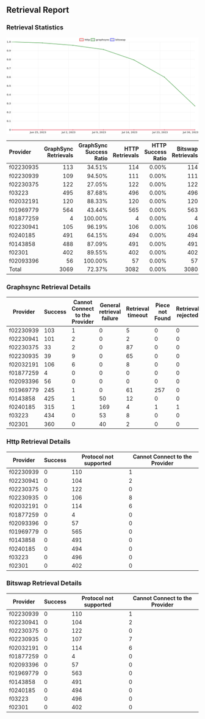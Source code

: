 ## Retrieval Report
### Retrieval Statistics
<img src="https://raw.githubusercontent.com/data-preservation-programs/filplus-checker-assets/main/filecoin-project/filecoin-plus-large-datasets/issues/2054/1691118582249.png"/>

| Provider  | GraphSync Retrievals | GraphSync Success Ratio | HTTP Retrievals | HTTP Success Ratio | Bitswap Retrievals | Bitswap Success Ratio |
| :-------- | -------------------: | ----------------------: | --------------: | -----------------: | -----------------: | --------------------: |
| f02230935 |                  113 |                  34.51% |             114 |              0.00% |                114 |                 0.00% |
| f02230939 |                  109 |                  94.50% |             111 |              0.00% |                111 |                 0.00% |
| f02230375 |                  122 |                  27.05% |             122 |              0.00% |                122 |                 0.00% |
| f03223    |                  495 |                  87.68% |             496 |              0.00% |                496 |                 0.00% |
| f02032191 |                  120 |                  88.33% |             120 |              0.00% |                120 |                 0.00% |
| f01969779 |                  564 |                  43.44% |             565 |              0.00% |                563 |                 0.00% |
| f01877259 |                    4 |                 100.00% |               4 |              0.00% |                  4 |                 0.00% |
| f02230941 |                  105 |                  96.19% |             106 |              0.00% |                106 |                 0.00% |
| f0240185  |                  491 |                  64.15% |             494 |              0.00% |                494 |                 0.00% |
| f0143858  |                  488 |                  87.09% |             491 |              0.00% |                491 |                 0.00% |
| f02301    |                  402 |                  89.55% |             402 |              0.00% |                402 |                 0.00% |
| f02093396 |                   56 |                 100.00% |              57 |              0.00% |                 57 |                 0.00% |
| Total     |                 3069 |                  72.37% |            3082 |              0.00% |               3080 |                 0.00% |

### Graphsync Retrieval Details
| Provider  | Success | Cannot Connect to the Provider | General retrieval failure | Retrieval timeout | Piece not Found | Retrieval rejected |
| --------- | ------- | ------------------------------ | ------------------------- | ----------------- | --------------- | ------------------ |
| f02230939 | 103     | 1                              | 0                         | 5                 | 0               | 0                  |
| f02230941 | 101     | 2                              | 0                         | 2                 | 0               | 0                  |
| f02230375 | 33      | 2                              | 0                         | 87                | 0               | 0                  |
| f02230935 | 39      | 9                              | 0                         | 65                | 0               | 0                  |
| f02032191 | 106     | 6                              | 0                         | 8                 | 0               | 0                  |
| f01877259 | 4       | 0                              | 0                         | 0                 | 0               | 0                  |
| f02093396 | 56      | 0                              | 0                         | 0                 | 0               | 0                  |
| f01969779 | 245     | 1                              | 0                         | 61                | 257             | 0                  |
| f0143858  | 425     | 1                              | 50                        | 12                | 0               | 0                  |
| f0240185  | 315     | 1                              | 169                       | 4                 | 1               | 1                  |
| f03223    | 434     | 0                              | 53                        | 8                 | 0               | 0                  |
| f02301    | 360     | 0                              | 40                        | 2                 | 0               | 0                  |

### Http Retrieval Details
| Provider  | Success | Protocol not supported | Cannot Connect to the Provider |
| --------- | ------- | ---------------------- | ------------------------------ |
| f02230939 | 0       | 110                    | 1                              |
| f02230941 | 0       | 104                    | 2                              |
| f02230375 | 0       | 122                    | 0                              |
| f02230935 | 0       | 106                    | 8                              |
| f02032191 | 0       | 114                    | 6                              |
| f01877259 | 0       | 4                      | 0                              |
| f02093396 | 0       | 57                     | 0                              |
| f01969779 | 0       | 565                    | 0                              |
| f0143858  | 0       | 491                    | 0                              |
| f0240185  | 0       | 494                    | 0                              |
| f03223    | 0       | 496                    | 0                              |
| f02301    | 0       | 402                    | 0                              |

### Bitswap Retrieval Details
| Provider  | Success | Protocol not supported | Cannot Connect to the Provider |
| --------- | ------- | ---------------------- | ------------------------------ |
| f02230939 | 0       | 110                    | 1                              |
| f02230941 | 0       | 104                    | 2                              |
| f02230375 | 0       | 122                    | 0                              |
| f02230935 | 0       | 107                    | 7                              |
| f02032191 | 0       | 114                    | 6                              |
| f01877259 | 0       | 4                      | 0                              |
| f02093396 | 0       | 57                     | 0                              |
| f01969779 | 0       | 563                    | 0                              |
| f0143858  | 0       | 491                    | 0                              |
| f0240185  | 0       | 494                    | 0                              |
| f03223    | 0       | 496                    | 0                              |
| f02301    | 0       | 402                    | 0                              |
